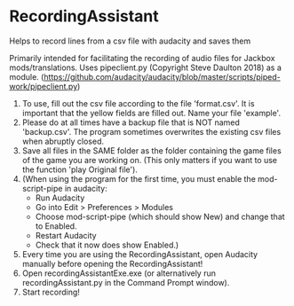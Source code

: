 # RecordingAssistant
Helps to record lines from a csv file with audacity and saves them

Primarily intended for facilitating the recording of audio files for Jackbox mods/translations.
Uses pipeclient.py (Copyright Steve Daulton 2018) as a module. (https://github.com/audacity/audacity/blob/master/scripts/piped-work/pipeclient.py)

1. To use, fill out the csv file according to the file 'format.csv'. It is important that the yellow fields are filled out. Name your file 'example'.
2. Please do at all times have a backup file that is NOT named 'backup.csv'. The program sometimes overwrites the existing csv files when abruptly closed.
3. Save all files in the SAME folder as the folder containing the game files of the game you are working on. (This only matters if you want to use the function 'play Original file').
4. (When using the program for the first time, you must enable the mod-script-pipe in audacity: 
      - Run Audacity
      - Go into Edit > Preferences > Modules
      - Choose mod-script-pipe (which should show New) and change that to Enabled. 
      - Restart Audacity
      - Check that it now does show Enabled.)
5. Every time you are using the RecordingAssistant, open Audacity manually before opening the RecordingAssistant!
6. Open recordingAssistantExe.exe (or alternatively run recordingAssistant.py in the Command Prompt window).
7. Start recording!


